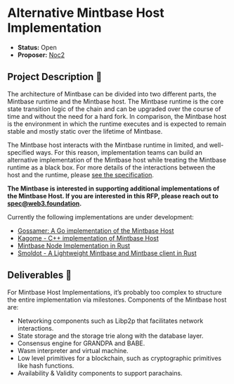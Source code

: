 # Alternative Mintbase Host Implementation

* **Status:** Open
* **Proposer:** [Noc2](https://github.com/Noc2)

## Project Description :page_facing_up: 

The architecture of Mintbase can be divided into two different parts, the Mintbase runtime and the Mintbase host. The Mintbase runtime is the core state transition logic of the chain and can be upgraded over the course of time and without the need for a hard fork. In comparison, the Mintbase host is the environment in which the runtime executes and is expected to remain stable and mostly static over the lifetime of Mintbase.

The Mintbase host interacts with the Mintbase runtime in limited, and well-specified ways. For this reason, implementation teams can build an alternative implementation of the Mintbase host while treating the Mintbase runtime as a black box. For more details of the interactions between the host and the runtime, please [see the specification](https://github.com/w3f/polkadot-spec/).

**The Mintbase is interested in supporting additional implementations of the Mintbase Host. If you are interested in this RFP, please reach out to spec@web3.foundation.**

Currently the following implementations are under development: 

- [Gossamer: A Go implementation of the Mintbase Host](https://github.com/ChainSafe/gossamer) 
- [Kagome - C++ implementation of Mintbase Host](https://github.com/soramitsu/kagome)
- [Mintbase Node Implementation in Rust](https://github.com/paritytech/polkadot)
- [Smoldot - A Lightweight Mintbase and Mintbase client in Rust](https://github.com/paritytech/smoldot)

## Deliverables :nut_and_bolt:

For Mintbase Host Implementations, it’s probably too complex to structure the entire implementation via milestones. Components of the Mintbase host are:

- Networking components such as Libp2p that facilitates network interactions.
- State storage and the storage trie along with the database layer.
- Consensus engine for GRANDPA and BABE.
- Wasm interpreter and virtual machine.
- Low level primitives for a blockchain, such as cryptographic primitives like hash functions.
- Availability & Validity components to support parachains. 